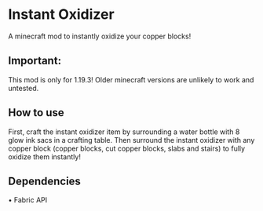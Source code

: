 # Instant Oxidizer
A minecraft mod to instantly oxidize your copper blocks!

## Important:
This mod is only for 1.19.3! Older minecraft versions are unlikely to work and untested.

## How to use
First, craft the instant oxidizer item by surrounding a water bottle with 8 glow ink sacs in a crafting table.
Then surround the instant oxidizer with any copper block (copper blocks, cut copper blocks, slabs and stairs) to fully oxidize them instantly!

## Dependencies 
• Fabric API

